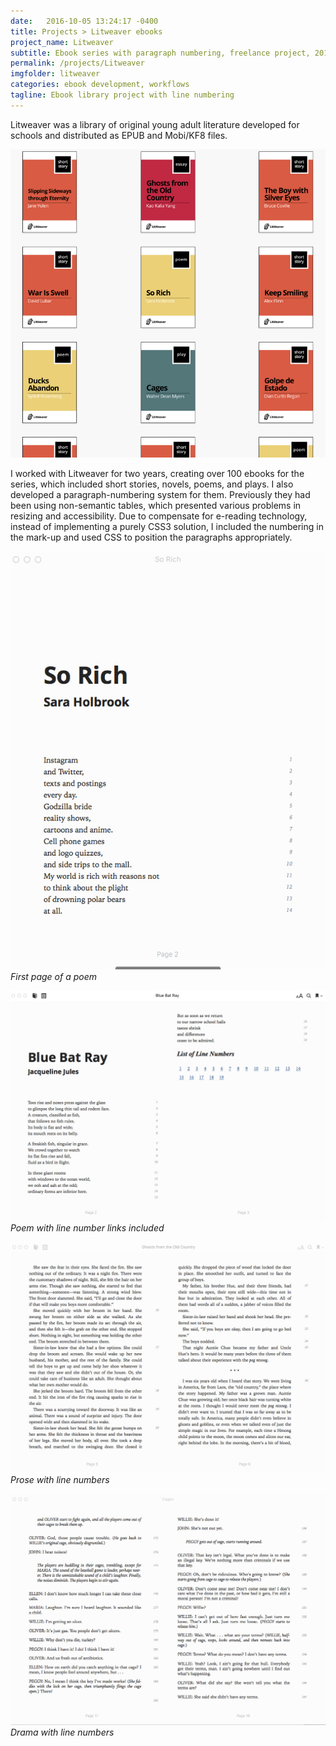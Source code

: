```yaml
---
date:   2016-10-05 13:24:17 -0400
title: Projects > Litweaver ebooks
project_name: Litweaver
subtitle: Ebook series with paragraph numbering, freelance project, 2014–2015
permalink: /projects/Litweaver
imgfolder: litweaver
categories: ebook development, workflows
tagline: Ebook library project with line numbering
---
```

Litweaver was a library of original young adult literature developed for schools and distributed as EPUB and Mobi/KF8 files.

![Selection of the Litweaver ebook library](../../img/litweaver/1-library.jpg)

I worked with Litweaver for two years, creating over 100 ebooks for the series, which included short stories, novels, poems, and plays. I also developed a paragraph-numbering system for them. Previously they had been using non-semantic tables, which presented various problems in resizing and accessibility. Due to compensate for e-reading technology, instead of implementing a purely CSS3 solution, I included the numbering in the mark-up and used CSS to position the paragraphs appropriately.

![First page of poem](../../img/litweaver/2-poem-firstpage.jpg)
*First page of a poem*

![Poem with line-number back links included](../../img/litweaver/3-poem-spread.jpg)
*Poem with line number links included*

![Prose with line numbers](../../img/litweaver/4-prose-spread.jpg)
*Prose with line numbers*

![Drama with line numbers](../../img/litweaver/5-drama-spread.jpg)
*Drama with line numbers*